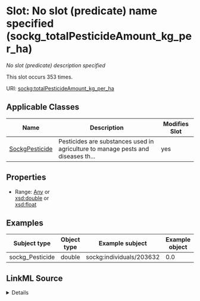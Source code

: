 

# Slot: No slot (predicate) name specified (sockg_totalPesticideAmount_kg_per_ha)


_No slot (predicate) description specified_






This slot occurs 353 times.


URI: [sockg:totalPesticideAmount_kg_per_ha](https://idir.uta.edu/sockg-ontology/docs/totalPesticideAmount_kg_per_ha)



<!-- no inheritance hierarchy -->





## Applicable Classes

| Name | Description | Modifies Slot |
| --- | --- | --- |
| [SockgPesticide](../classes/SockgPesticide.md) | Pesticides are substances used in agriculture to manage pests and diseases th... |  yes  |







## Properties

* Range: [Any](../classes/Any.md)&nbsp;or&nbsp;<br />[xsd:double](http://www.w3.org/2001/XMLSchema#double)&nbsp;or&nbsp;<br />[xsd:float](http://www.w3.org/2001/XMLSchema#float)






## Examples

| Subject type | Object type | Example subject | Example object | Occurrences |
| --- | --- | --- | --- | --- |
| sockg_Pesticide | double | sockg:individuals/203632 | 0.0 | 353 |




## LinkML Source

<details>

```yaml
name: sockg_totalPesticideAmount_kg_per_ha
annotations:
  count:
    tag: count
    value: 353
description: No slot (predicate) description specified
title: No slot (predicate) name specified
examples:
- object:
    example_object: '0.0'
    example_object_type: double
    example_predicate: sockg:totalPesticideAmount_kg_per_ha
    example_subject: sockg:individuals/203632
    example_subject_type: sockg_Pesticide
from_schema: soc-kg
rank: 1000
domain: sockg_Pesticide
slot_uri: sockg:totalPesticideAmount_kg_per_ha
alias: sockg_totalPesticideAmount_kg_per_ha
domain_of:
- sockg_Pesticide
range: Any
any_of:
- range: double
- range: float

```
</details>